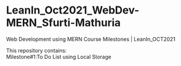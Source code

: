 # LeanIn_Oct2021_WebDev-MERN_Sfurti-Mathuria
Web Development using MERN Course Milestones | LeanIn_OCT2021

This repository contains:\
Milestone#1:To Do List using Local Storage
